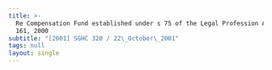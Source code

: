 ```yaml
---
title: >-
  Re Compensation Fund established under s 75 of the Legal Profession Act (Cap
  161, 2000
subtitle: "[2001] SGHC 320 / 22\_October\_2001"
tags: null
layout: single
---
```


